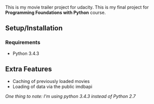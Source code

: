 This is my movie trailer project for udacity. This is my final project for **Programming Foundations with Python** course.

## Setup/Installation ##
### Requirements ###
* Python 3.4.3

## Extra Features ##
* Caching of previously loaded movies
* Loading of data via the public imdbapi

*One thing to note: I'm using python 3.4.3 instead of Python 2.7*
